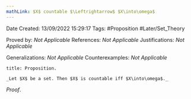 ```yaml
---
mathLink: $X$ countable $\Leftrightarrow$ $X\into\omega$
---
```


<div class="topSpace"></div>

Date Created: 13/09/2022 15:29:17
Tags: #Proposition #Later/Set_Theory

Proved by: _Not Applicable_
References: _Not Applicable_
Justifications: _Not Applicable_

Generalizations: _Not Applicable_
Counterexamples: _Not Applicable_

``` ad-Proposition
title: Proposition.

_Let $X$ be a set. Then $X$ is countable iff $X\into\omega$._

```

_Proof_. 
